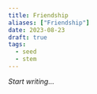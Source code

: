 ```yaml
---
title: Friendship
aliases: ["Friendship"]
date: 2023-08-23
draft: true
tags:
  - seed
  - stem
---
```


*Start writing…*